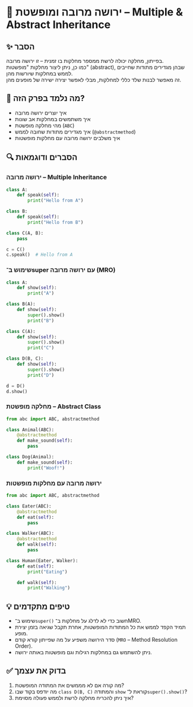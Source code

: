 # 📘 ירושה מרובה ומופשטת – Multiple & Abstract Inheritance

## ✨ הסבר

בפייתון, מחלקה יכולה לרשת ממספר מחלקות בו זמנית – זו ירושה מרובה.  
כמו כן, ניתן ליצור מחלקות "מופשטות" (abstract), שבהן מגדירים מתודות שחייבים לממש במחלקות שיורשות מהן.  
זה מאפשר לבנות שלד כללי למחלקות, מבלי לאפשר יצירה ישירה של מופעים מהן.

## 🧠 מה נלמד בפרק הזה?
- איך יוצרים ירושה מרובה
- איך משתמשים במחלקות אב שונות
- מהי מחלקה מופשטת (`ABC`)
- איך מגדירים מתודות שחובה לממש (`@abstractmethod`)
- איך משלבים ירושה מרובה עם מחלקות מופשטות

## 🔍 הסברים ודוגמאות

### ירושה מרובה – Multiple Inheritance
```python
class A:
    def speak(self):
        print("Hello from A")

class B:
    def speak(self):
        print("Hello from B")

class C(A, B):
    pass

c = C()
c.speak()  # Hello from A
````

### שימוש ב־super עם ירושה מרובה (MRO)

```python
class A:
    def show(self):
        print("A")

class B(A):
    def show(self):
        super().show()
        print("B")

class C(A):
    def show(self):
        super().show()
        print("C")

class D(B, C):
    def show(self):
        super().show()
        print("D")

d = D()
d.show()
```

### מחלקה מופשטת – Abstract Class

```python
from abc import ABC, abstractmethod

class Animal(ABC):
    @abstractmethod
    def make_sound(self):
        pass

class Dog(Animal):
    def make_sound(self):
        print("Woof!")
```

### ירושה מרובה עם מחלקות מופשטות

```python
from abc import ABC, abstractmethod

class Eater(ABC):
    @abstractmethod
    def eat(self):
        pass

class Walker(ABC):
    @abstractmethod
    def walk(self):
        pass

class Human(Eater, Walker):
    def eat(self):
        print("Eating")

    def walk(self):
        print("Walking")
```

## 💡 טיפים מתקדמים

* שימוש ב־`super()` חשוב כדי לא לדלג על מחלקות ב־MRO.
* תמיד הקפד לממש את כל המתודות המופשטות, אחרת תקבל שגיאה בזמן יצירת מופע.
* סדר הירושה משפיע על מה שפייתון קורא קודם (`MRO` – Method Resolution Order).
* ניתן להשתמש גם במחלקות רגילות וגם מופשטות באותה ירושה.

## ✅ בדוק את עצמך

1. מה קורה אם לא מממשים את המתודה המופשטת?
2. מה יודפס בקוד שבו `class D(B, C)` והמתודה `show` קוראת ל־`super().show()`?
3. איך ניתן להכריח מחלקה לרשת ולממש פעולה מסוימת?
